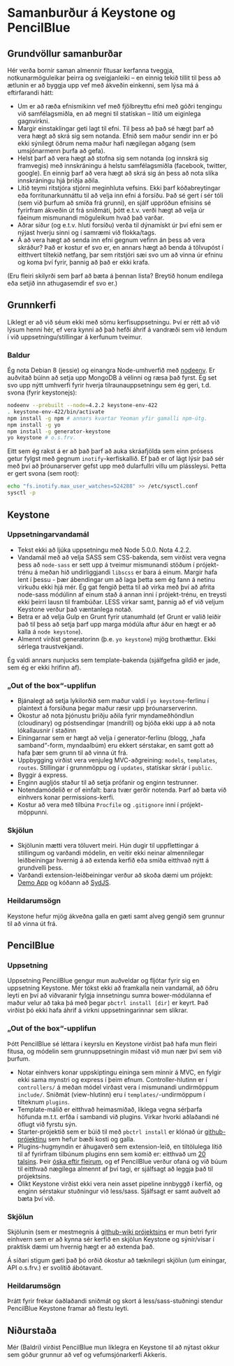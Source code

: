 # Samanburður á Keystone og PencilBlue

## Grundvöllur samanburðar

Hér verða bornir saman almennir fítusar kerfanna tveggja, notkunarmöguleikar þeirra og sveigjanleiki – en einnig tekið tillit til þess að ætlunin er að byggja upp vef með ákveðin einkenni, sem lýsa má á eftirfarandi hátt:

- Um er að ræða efnismikinn vef með fjölbreyttu efni með góðri tengingu við samfélagsmiðla, en að megni til statískan – lítið um eiginlega gagnvirkni.
- Margir einstaklingar geti lagt til efni. Til þess að það sé hægt þarf að vera hægt að skrá sig sem notanda. Efnið sem maður sendir inn er þó ekki sýnilegt öðrum nema maður hafi nægilegan aðgang (sem umsjónarmenn þurfa að gefa).
- Helst þarf að vera hægt að stofna sig sem notanda (og innskrá sig framvegis) með innskráningu á helstu samfélagsmiðla (facebook, twitter, google). En einnig þarf að vera hægt að skrá sig án þess að nota slíka innskráningu hjá þriðja aðila.
- Lítið teymi ritstjóra stjórni meginhluta vefsins. Ekki þarf kóðabreytingar eða forritunarkunnáttu til að velja inn efni á forsíðu. Það sé gert í sér tóli (sem við þurfum að smíða frá grunni), en sjálf uppröðun efnisins sé fyrirfram ákveðin út frá sniðmáti, þótt e.t.v. verði hægt að velja úr fáeinum mismunandi möguleikum hvað það varðar.
- Aðrar síður (og e.t.v. hluti forsíðu) verða til dýnamískt úr því efni sem er nýjast hverju sinni og í samræmi við flokka/tags.
- Á að vera hægt að senda inn efni gegnum vefinn án þess að vera skráður? Það er kostur ef svo er, en annars hægt að benda á tölvupóst í eitthvert tiltekið netfang, þar sem ritstjóri sæi svo um að vinna úr efninu og koma því fyrir, þannig að það er ekki krafa.

(Eru fleiri skilyrði sem þarf að bæta á þennan lista? Breytið honum endilega eða setjið inn athugasemdir ef svo er.)

## Grunnkerfi

Líklegt er að við séum ekki með sömu kerfisuppsetningu. Því er rétt að við lýsum henni hér, ef vera kynni að það hefði áhrif á vandræði sem við lendum í við uppsetningu/stillingar á kerfunum tveimur.

### Baldur

Ég nota Debian 8 (jessie) og einangra Node-umhverfið með [nodeenv](https://github.com/ekalinin/nodeenv). Er auðvitað búinn að setja upp MongoDB á vélinni og ræsa það fyrst. Ég set svo upp nýtt umhverfi fyrir hverja tilraunauppsetningu sem ég geri, t.d. svona (fyrir keystonejs):

```bash
nodeenv --prebuilt --node=4.2.2 keystone-env-422
. keystone-env-422/bin/activate
npm install -g npm # annars kvartar Yeoman yfir gamalli npm-útg.
npm install -g yo
npm install -g generator-keystone
yo keystone # o.s.frv.
```

Eitt sem ég rakst á er að það þarf að auka skráafjölda sem einn prósess getur fylgst með gegnum `inotify`-kerfiskallið. Ef það er of lágt lýsir það sér með því að þróunarserver gefst upp með dularfullri villu um plássleysi.  Þetta er gert svona (sem root):

```bash
echo "fs.inotify.max_user_watches=524288" >> /etc/sysctl.conf
sysctl -p
```

## Keystone

### Uppsetningarvandamál

- Tekst ekki að ljúka uppsetningu með Node 5.0.0. Nota 4.2.2.
- Vandamál með að velja SASS sem CSS-bakenda, sem virðist vera vegna þess að `node-sass` er sett upp á tveimur mismunandi stöðum í prójekt-trénu á meðan hið undirliggjandi `libscss` er bara á einum. Margir hafa lent í þessu - þær ábendingar um að laga þetta sem ég fann á netinu virkuðu ekki hjá mér. Ég gat fengið þetta til að virka með því að afrita node-sass módúlinn af einum stað á annan inni í prójekt-trénu, en treysti ekki þeirri lausn til frambúðar. LESS virkar samt, þannig að ef við veljum Keystone verður það væntanlega notað.
- Betra er að velja Gulp en Grunt fyrir utanumhald (ef Grunt er valið leiðir það til þess að setja þarf upp marga módúla aftur áður en hægt er að kalla á `node keystone`).
- Almennt virðist generatorinn (þ.e. `yo keystone`) mjög brothættur. Ekki sérlega traustvekjandi.

Ég valdi annars nunjucks sem template-bakenda (sjálfgefna gildið er jade, sem ég er ekki hrifinn af).

### „Out of the box“-upplifun

- Bjánalegt að setja lykilorðið sem maður valdi í `yo keystone`-ferlinu í plaintext á forsíðuna þegar maður ræsir upp þróunarserverinn.
- Ókostur að nota þjónustu þriðju aðila fyrir myndameðhöndlun (cloudinary) og póstsendingar (mandrill) og bjóða ekki upp á að nota lókallausnir í staðinn
- Einingarnar sem er hægt að velja í generator-ferlinu (blogg, „hafa samband“-form, myndaalbúm) eru ekkert sérstakar, en samt gott að hafa þær sem grunn til að vinna út frá.
- Uppbygging virðist vera venjuleg MVC-aðgreining: `models`, `templates`, `routes`. Stillingar í grunnmöppu og í `updates`, statískar skrár í `public`.
- Byggir á express.
- Enginn augljós staður til að setja prófanir og enginn testrunner.
- Notendamódelið er of einfalt: bara tvær gerðir notenda. Þarf að bæta við einhvers konar permissions-kerfi.
- Kostur að vera með tilbúna `Procfile` og `.gitignore` inni  í prójekt-möppunni.

### Skjölun

- Skjölunin mætti vera töluvert meiri. Hún dugir til uppflettingar á stillingum og varðandi módelin, en veitir ekki neinar almennilegar leiðbeiningar hvernig á að extenda kerfið eða smíða eitthvað nýtt á grundvelli þess.
- Varðandi extension-leiðbeiningar verður að skoða dæmi um prójekt: [Demo App](http://github.com/JedWatson/keystone-demo) og kóðann að [SydJS](http://github.com/JedWatson/sydjs-site).

### Heildarumsögn

Keystone hefur mjög ákveðna galla en gæti samt alveg gengið sem grunnur til að vinna út frá.

## PencilBlue

### Uppsetning

Uppsetning PencilBlue gengur mun auðveldar og fljótar fyrir sig en uppsetning Keystone. Mér tókst ekki að framkalla nein vandamál, að öðru leyti en því að viðvaranir fylgja innsetningu sumra bower-módúlanna ef maður velur að taka þá með þegar `pbctrl install [dir]` er keyrt. Það virðist þó ekki hafa áhrif á virkni uppsetningarinnar sem slíkrar.

### „Out of the box“-upplifun

Þótt PencilBlue sé léttara í keyrslu en Keystone virðist það hafa mun fleiri fítusa, og módelin sem grunnuppsetningin miðast við mun nær því sem við þurfum.

- Notar einhvers konar uppskiptingu eininga sem minnir á MVC, en fylgir ekki sama mynstri og express í þeim efnum. Controller-hlutinn er í `controllers/` á meðan módel virðast vera í mismunandi undirmöppum `include/`. Sniðmát (view-hlutinn) eru í `templates/`-undirmöppum í tilteknum `plugins`.
- Template-málið er eitthvað heimasmíðað, líklega vegna sérþarfa höfunda m.t.t. erfða í sambandi við plugins. Virkar hvorki aðlaðandi né öflugt við fyrstu sýn.
- Starter-prójektið sem er búið til með `pbctrl install` er klónað úr [github-prójektinu](https://github.com/pencilblue/pencilblue.git) sem hefur bæði kosti og galla.
- Plugins-hugmyndin er áhugaverð sem extension-leið, en tiltölulega lítið til af fyrirfram tilbúnum plugins enn sem komið er: eitthvað um [20 talsins](https://pencilblue.org/plugins). Þeir [óska eftir fleirum](https://github.com/pencilblue/pencilblue/wiki/Requested-Plugins), og ef PencilBlue verður ofaná og við búum til eitthvað nægilega almennt af því tagi, er sjálfsagt að leggja það til prójektsins.
- Ólíkt Keystone virðist ekki vera nein asset pipeline innbyggð í kerfið, og enginn sérstakur stuðningur við less/sass. Sjálfsagt er samt auðvelt að bæta því við.

### Skjölun

Skjölunin (sem er mestmegnis á [github-wiki prójektsins](https://github.com/pencilblue/pencilblue/wiki) er mun betri fyrir einhvern sem er að kynna sér kerfið en skjölun Keystone og sýnir/vísar í praktísk dæmi um hvernig hægt er að extenda það.

Á síðari stigum gæti það þó orðið ókostur að tæknilegri skjölun (um einingar, API o.s.frv.) er svolítið ábótavant.

### Heildarumsögn

Þrátt fyrir frekar óaðlaðandi sniðmát og skort á less/sass-stuðningi stendur PencilBlue Keystone framar að flestu leyti.

## Niðurstaða

Mér (Baldri) virðist PencilBlue mun líklegra en Keystone til að nýtast okkur sem góður grunnur að vef og vefumsjónarkerfi Akkeris.
